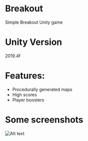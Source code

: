 # Breakout
Simple Breakout Unity game

# Unity Version
2019.4f

# Features:
- Procedurally generated maps
- High scores
- Player boosters

# Some screenshots
![Alt text](Media/ark.gif?raw=true)


